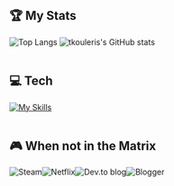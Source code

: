 <div > 

## 🏆 My Stats
![Top Langs](https://github-readme-stats.vercel.app/api/top-langs/?username=tkouleris&theme=dracula&hide=css,html,blade&langs_count=3&exclude_repo=github-readme-stats,tkouleris.github.io)    ![tkouleris's GitHub stats](https://github-readme-stats.vercel.app/api/top-langs/?username=tkouleris&layout=compact&hide=css,blade,html,typescript&theme=dracula)
<br><br>  
##  💻 Tech
[![My Skills](https://skillicons.dev/icons?i=php,py,java,laravel,flask,spring,html,js,jquery,vue,react,mysql,idea,postman,linux&perline=15)](https://skillicons.dev)
<br><br>
## 🎮 When not in the Matrix
![Steam](https://img.shields.io/badge/steam-%23000000.svg?style=for-the-badge&logo=steam&logoColor=white)![Netflix](https://img.shields.io/badge/Netflix-E50914?style=for-the-badge&logo=netflix&logoColor=white)![Dev.to blog](https://img.shields.io/badge/dev.to-0A0A0A?style=for-the-badge&logo=dev.to&logoColor=white)![Blogger](https://img.shields.io/badge/Blogger-FF5722?style=for-the-badge&logo=blogger&logoColor=white) 
</div>

